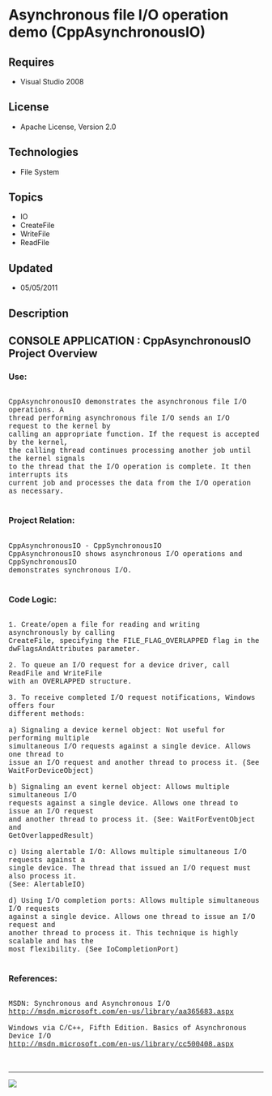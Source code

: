 # Asynchronous file I/O operation demo (CppAsynchronousIO)
## Requires
- Visual Studio 2008
## License
- Apache License, Version 2.0
## Technologies
- File System
## Topics
- IO
- CreateFile
- WriteFile
- ReadFile
## Updated
- 05/05/2011
## Description

<p style="font-family:Courier New"></p>
<h2>CONSOLE APPLICATION : CppAsynchronousIO Project Overview</h2>
<p style="font-family:Courier New"></p>
<h3>Use:</h3>
<p style="font-family:Courier New"><br>
CppAsynchronousIO demonstrates the asynchronous file I/O operations. A <br>
thread performing asynchronous file I/O sends an I/O request to the kernel by <br>
calling an appropriate function. If the request is accepted by the kernel, <br>
the calling thread continues processing another job until the kernel signals <br>
to the thread that the I/O operation is complete. It then interrupts its <br>
current job and processes the data from the I/O operation as necessary.<br>
<br>
</p>
<h3>Project Relation:</h3>
<p style="font-family:Courier New"><br>
CppAsynchronousIO - CppSynchronousIO<br>
CppAsynchronousIO shows asynchronous I/O operations and CppSynchronousIO <br>
demonstrates synchronous I/O.<br>
<br>
</p>
<h3>Code Logic:</h3>
<p style="font-family:Courier New"><br>
1. Create/open a file for reading and writing asynchronously by calling <br>
CreateFile, specifying the FILE_FLAG_OVERLAPPED flag in the <br>
dwFlagsAndAttributes parameter. <br>
<br>
2. To queue an I/O request for a device driver, call ReadFile and WriteFile <br>
with an OVERLAPPED structure.<br>
<br>
3. To receive completed I/O request notifications, Windows offers four <br>
different methods:<br>
<br>
a) Signaling a device kernel object: Not useful for performing multiple <br>
simultaneous I/O requests against a single device. Allows one thread to <br>
issue an I/O request and another thread to process it. (See <br>
WaitForDeviceObject)<br>
<br>
b) Signaling an event kernel object: Allows multiple simultaneous I/O <br>
requests against a single device. Allows one thread to issue an I/O request <br>
and another thread to process it. (See: WaitForEventObject and <br>
GetOverlappedResult)<br>
<br>
c) Using alertable I/O: Allows multiple simultaneous I/O requests against a <br>
single device. The thread that issued an I/O request must also process it. <br>
(See: AlertableIO)<br>
<br>
d) Using I/O completion ports: Allows multiple simultaneous I/O requests <br>
against a single device. Allows one thread to issue an I/O request and <br>
another thread to process it. This technique is highly scalable and has the <br>
most flexibility. (See IoCompletionPort)<br>
<br>
</p>
<h3>References:</h3>
<p style="font-family:Courier New"><br>
MSDN: Synchronous and Asynchronous I/O<br>
<a target="_blank" href="http://msdn.microsoft.com/en-us/library/aa365683.aspx">http://msdn.microsoft.com/en-us/library/aa365683.aspx</a><br>
<br>
Windows via C/C&#43;&#43;, Fifth Edition. Basics of Asynchronous Device I/O<br>
<a target="_blank" href="http://msdn.microsoft.com/en-us/library/cc500408.aspx">http://msdn.microsoft.com/en-us/library/cc500408.aspx</a><br>
<br>
<br>
</p>
<hr>
<div><a href="http://go.microsoft.com/?linkid=9759640" style="margin-top:3px"><img src="-onecodelogo">
</a></div>
